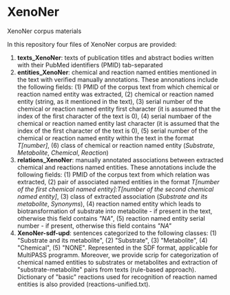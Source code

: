 # XenoNer
XenoNer corpus materials

In this repository four files of XenoNer corpus are provided:
1. **texts_XenoNer**: texts of publication titles and abstract bodies written with their PubMed identifiers (PMID) tab-separated
2. **entities_XenoNer**: chemical and reaction named entities mentioned in the text with verified manually annotations. These annonations include the following fields: (1) PMID of the corpus text from which chemical or reaction named entity was extracted, (2) chemical or reaction named entity (string, as it mentioned in the text), (3) serial number of the chemical or reaction named entity first character (it is assumed that the index of the first character of the text is 0), (4) serial numbaer of the chemical or reaction named entity last character (it is assumed that the index of the first character of the text is 0), (5) serial number of the chemical or reaction named entity within the text in the format _T[number]_, (6) class of chemical or reaction named entity (_Substrate_, _Metabolite_, _Chemical_, _Reaction_)
3. **relations_XenoNer**: manually annotated associations between extracted chemical and reactions named entities. These annotations include the following fields: (1) PMID of the corpus text from which relation was extracted, (2) pair of associated named entities in the format _T[number of the first chemical named entity]:T[number of the second chemical named entity]_, (3) class of extracted association (_Substrate and its metabolite_, _Synonyms_), (4) reaction named entity which leads to biotransformation of substrate into metabolite - if present in the text, otherwise this field contains _"NA"_, (5) reaction named entity serial number - if present, otherwise this field contains _"NA"_
4. **XenoNer-sdf-upd**: sentences categorized to the following classes: (1) "Substrate and its metabolite", (2) "Substrate", (3) "Metabolite", (4) "Chemical", (5) "NONE". Represented in the SDF format, applicable for MultiPASS programm. 
Moreover, we provide scrip for categorization of chemical named entities to substrates or metabolites and extraction of "substrate-metabolite" pairs from texts (rule-based approach). Dictionary of "basic" reactions used for recognition of reaction named entities is also provided (reactions-unified.txt). 
